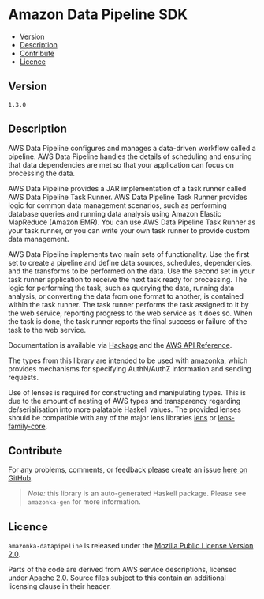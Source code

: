 # Amazon Data Pipeline SDK

* [Version](#version)
* [Description](#description)
* [Contribute](#contribute)
* [Licence](#licence)


## Version

`1.3.0`


## Description

AWS Data Pipeline configures and manages a data-driven workflow called a
pipeline. AWS Data Pipeline handles the details of scheduling and
ensuring that data dependencies are met so that your application can
focus on processing the data.

AWS Data Pipeline provides a JAR implementation of a task runner called
AWS Data Pipeline Task Runner. AWS Data Pipeline Task Runner provides
logic for common data management scenarios, such as performing database
queries and running data analysis using Amazon Elastic MapReduce (Amazon
EMR). You can use AWS Data Pipeline Task Runner as your task runner, or
you can write your own task runner to provide custom data management.

AWS Data Pipeline implements two main sets of functionality. Use the
first set to create a pipeline and define data sources, schedules,
dependencies, and the transforms to be performed on the data. Use the
second set in your task runner application to receive the next task
ready for processing. The logic for performing the task, such as
querying the data, running data analysis, or converting the data from
one format to another, is contained within the task runner. The task
runner performs the task assigned to it by the web service, reporting
progress to the web service as it does so. When the task is done, the
task runner reports the final success or failure of the task to the web
service.

Documentation is available via [Hackage](http://hackage.haskell.org/package/amazonka-datapipeline)
and the [AWS API Reference](http://docs.aws.amazon.com/datapipeline/latest/APIReference/Welcome.html).

The types from this library are intended to be used with [amazonka](http://hackage.haskell.org/package/amazonka),
which provides mechanisms for specifying AuthN/AuthZ information and sending requests.

Use of lenses is required for constructing and manipulating types.
This is due to the amount of nesting of AWS types and transparency regarding
de/serialisation into more palatable Haskell values.
The provided lenses should be compatible with any of the major lens libraries
[lens](http://hackage.haskell.org/package/lens) or [lens-family-core](http://hackage.haskell.org/package/lens-family-core).

## Contribute

For any problems, comments, or feedback please create an issue [here on GitHub](https://github.com/brendanhay/amazonka/issues).

> _Note:_ this library is an auto-generated Haskell package. Please see `amazonka-gen` for more information.


## Licence

`amazonka-datapipeline` is released under the [Mozilla Public License Version 2.0](http://www.mozilla.org/MPL/).

Parts of the code are derived from AWS service descriptions, licensed under Apache 2.0.
Source files subject to this contain an additional licensing clause in their header.
